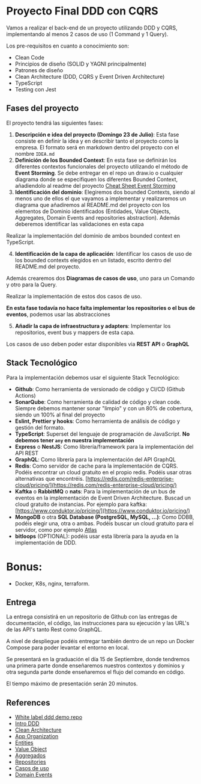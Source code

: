 # Proyecto Final DDD con CQRS

Vamos a realizar el back-end de un proyecto utilizando DDD y CQRS, implementando al menos 2 casos de uso (1 Command y 1 Query).

Los pre-requisitos en cuanto a conocimiento son:

- Clean Code
- Principios de diseño (SOLID y YAGNI principalmente)
- Patrones de diseño
- Clean Architecture (DDD, CQRS y Event Driven Architecture)
- TypeScript
- Testing con Jest

## Fases del proyecto

El proyecto tendrá las siguientes fases:

1. **Descripción e idea del proyecto (Domingo 23 de Julio)**: Esta fase consiste en definir la idea y en describir tanto el proyecto como la empresa. El formato será en markdown dentro del proyecto con el nombre `IDEA.md`
2. **Definición de los Bounded Context**: En esta fase se definirán los diferentes contextos funcionales del proyecto utilizando el método de **Event Storming**. Se debe entregar en el repo un draw.io o cualquier diagrama donde se especifiquen los diferentes Bounded Context, añadiendolo al readme del proyecto [Cheat Sheet Event Storming](https://github.com/ddd-crew/eventstorming-glossary-cheat-sheet)
3. **Identificación del dominio**: Elegiremos dos bounded Contexts, siendo al menos uno de ellos el que vayamos a implementar y realizaremos un diagrama que añadiremos al README.md del proyecto con los elementos de Dominio identificados (Entidades, Value Objects, Aggregates, Domain Events and repositories abstraction). Además deberemos identificar las validaciones en esta capa

Realizar la implementación del dominio de ambos bounded context en TypeScript.

4. **Identificación de la capa de aplicación**: Identificar los casos de uso de los bounded contexts elegidos en un listado, escrito dentro del README.md del proyecto.

Además crearemos dos **Diagramas de casos de uso**, uno para un Comando y otro para la Query.

Realizar la implementación de estos dos casos de uso.

**En esta fase todavía no hace falta implementar los repositories o el bus de eventos**, podemos usar las abstracciones

5. **Añadir la capa de infraestructura y adapters**: Implementar los repositorios, event bus y mappers de esta capa.

Los casos de uso deben poder estar disponibles via **REST API** o **GraphQL**

## Stack Tecnológico

Para la implementación debemos usar el siguiente Stack Tecnológico:

- **Github**: Como herramienta de versionado de código y CI/CD (Github Actions)
- **SonarQube**: Como herramienta de calidad de código y clean code. Siempre debemos mantener sonar "limpio" y con un 80% de cobertura, siendo un 100% al final del proyecto
- **Eslint, Prettier y hooks**: Como herramienta de análisis de código y gestión del formato.
- **TypeScript**: Superset del lenguaje de programación de JavaScript. **No debemos tener `any` en nuestra implementación**
- **Express** o **NestJS**: Como librería/framework para la implementación del API REST
- **GraphQL**: Como librería para la implementación del API GraphQL
- **Redis**: Como servidor de cache para la implementación de CQRS. Podéis encontrar un cloud gratuito en el propio redis. Podéis usar otras alternativas que encontréis. [https://redis.com/redis-enterprise-cloud/pricing/](https://redis.com/redis-enterprise-cloud/pricing/)
- **Kaftka** o **RabbitMQ** o **nats**: Para la implementación de un bus de eventos en la implementación de Event Driven Architecture. Buscad un cloud gratuito de instancias. Por ejemplo para kaftka: [https://www.conduktor.io/pricing/](https://www.conduktor.io/pricing/)
- **MongoDB** o otra **SQL Database (PostgreSQL, MySQL, ...)**: Como DDBB, podéis elegir una, otra o ambas. Podéis buscar un cloud gratuito para el servidor, como por ejemplo [Atlas](https://www.mongodb.com/es/atlas/database)
- **bitloops** (OPTIONAL): podéis usar esta librería para la ayuda en la implementación de DDD.

# Bonus:

- Docker, K8s, nginx, terraform.

## Entrega

La entrega consistirá en un repositorio de Github con las entregas de documentación, el código, las instrucciones para su ejecución y las URL's de las API's tanto Rest como GraphQL.

A nivel de despliegue podéis entregar también dentro de un repo un Docker Compose para poder levantar el entorno en local.

Se presentará en la graduación el día 15 de Septiembre, donde tendremos una primera parte donde enseñaremos nuestros contextos y dominios y otra segunda parte donde enseñaremos el flujo del comando en código.

El tiempo máximo de presentación serán 20 minutos.

## References

- [White label ddd demo repo](https://github.com/stemmlerjs/white-label/tree/master/src)
- [Intro DDD](https://khalilstemmler.com/articles/domain-driven-design-intro/)
- [Clean Architecture](https://khalilstemmler.com/articles/enterprise-typescript-nodejs/clean-nodejs-architecture/)
- [App Organization](https://khalilstemmler.com/articles/software-design-architecture/organizing-app-logic/)
- [Entities](https://khalilstemmler.com/articles/typescript-domain-driven-design/entities/)
- [Value Object](https://khalilstemmler.com/articles/typescript-value-object/)
- [Aggregados](https://khalilstemmler.com/articles/typescript-domain-driven-design/aggregate-design-persistence/)
- [Repositories](https://khalilstemmler.com/articles/typescript-domain-driven-design/repository-dto-mapper/)
- [Casos de uso](https://khalilstemmler.com/articles/enterprise-typescript-nodejs/application-layer-use-cases/)
- [Domain Events](https://khalilstemmler.com/articles/typescript-domain-driven-design/chain-business-logic-domain-events/)
